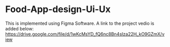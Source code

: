 # Food-App-design-Ui-Ux
This is implemented using Figma Software.
A link to the project vedio is added below:
https://drive.google.com/file/d/1wKcMsYD_fQ6nc8Bn4sIza22H_kO9GZmX/view

